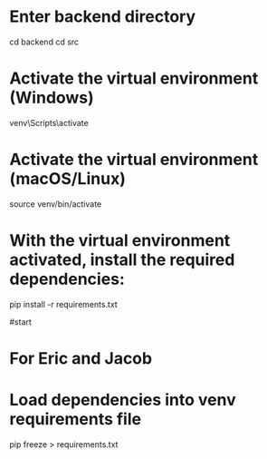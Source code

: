 # Enter backend directory
cd backend
cd src

# Activate the virtual environment (Windows)
venv\Scripts\activate

# Activate the virtual environment (macOS/Linux)
source venv/bin/activate

# With the virtual environment activated, install the required dependencies:
pip install -r requirements.txt


#start


# For Eric and Jacob
# Load dependencies into venv requirements file
pip freeze > requirements.txt



